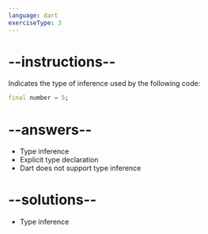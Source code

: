 ```yaml
---
language: dart
exerciseType: 3
---
```


# --instructions--

Indicates the type of inference used by the following code:
```dart
final number = 5;
```

# --answers--

- Type inference
- Explicit type declaration
- Dart does not support type inference

# --solutions--

- Type inference
